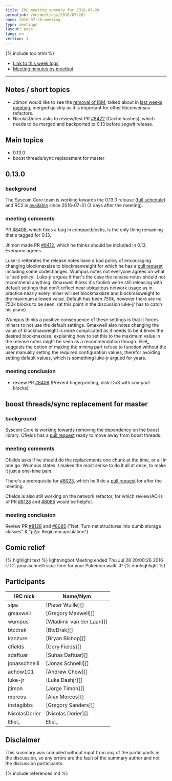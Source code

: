 ```yaml
---
title: IRC meeting summary for 2016-07-28
permalink: /en/meetings/2016/07/28/
name: 2016-07-28-meeting
type: meetings
layout: page
lang: en
version: 1
---
```

{% include toc.html %}
 
- [Link to this week logs](https://botbot.me/freenode/syscoin-core-dev/2016-07-28/?msg=70411862&page=3)
- [Meeting minutes by meetbot](http://www.erisian.com.au/meetbot/syscoin-core-dev/2016/syscoin-core-dev.2016-07-28-19.01.html)
 
---
 
## Notes / short topics

- Jtimon would like to see the [removal of ISM][#8391], talked about in [last weeks meeting](/en/meetings/2016/07/21/#remove-ism), merged quickly as it is important for other libconsensus refactors. 
- NicolasDorier asks to review/test PR [#8422][] (Cache hashes), which needs to be merged and backported to 0.13 before segwit release.

## Main topics
 
- 0.13.0
- boost threads/sync replacement for master

## 0.13.0

### background
 
The Syscoin Core team is working towards the 0.13.0 release ([full schedule](https://github.com/syscoin/syscoin/issues/7679)) and RC2 is [available](https://syscoin.org/bin/syscoin-core-0.13.0/test.rc2/) since 2016-07-31 (3 days after the meeting).

### meeting comments
 
PR [#8408][], which fixes a bug in compactblocks, is the only thing remaining that's tagged for 0.13.

Jtimon made PR [#8412][], which he thinks should be included in 0.13. Everyone agrees.

Luke-jr reiterates the release notes have a bad policy of encouraging changing blockmaxsize to blockmaxweight for which he has a [pull request][#8388] including some codechanges. Wumpus notes not everyone agrees on what is 'bad policy'. Luke-jr argues if that's the case the release notes should not recommend anything. Gmaxwell thinks it's foolish we're still releasing with default settings that don't reflect near ubiquitous network usage as in practice nearly every miner will set blockmaxsize and blockmaxweight to the maximum allowed value. Default has been 750k, however there are no 750k blocks to be seen. (at this point in the discussion luke-jr has to catch his plane)

Wumpus thinks a positive consequence of these settings is that it forces miners to not use the default settings. Gmaxwell also notes changing the value of blockmaxweight is more complicated as it needs to be 4 times the desired blockmaxsize, explaining how to set this to the maximum value in the release notes might be seen as a recommendation though. Eliel_ suggests the option of making the mining part refuse to function without the user manually setting the required configuration values, therefor avoiding setting default values, which is something luke-jr argued for years.

### meeting conclusion

- review PR [#8408][] (Prevent fingerprinting, disk-DoS with compact blocks)

## boost threads/sync replacement for master

### background
 
Syscoin Core is working towards removing the dependency on the boost library. Cfields has a [pull request][#8023] ready to move away from boost threads.

### meeting comments
 
Cfields asks if he should do the replacements one chunk at the time, or all in one go. Wumpus states it makes the most sense to do it all at once, to make it just a one-time pain.

There's a prerequisite for [#8023][], which he'll do a [pull request][#8421] for after the meeting.

Cfields is also still working on the network refactor, for which review/ACKs of PR [#8128][] and [#8085][] would be helpful.

### meeting conclusion

Review PR [#8128][] and [#8085][] ("Net: Turn net structures into dumb storage classes" & "p2p: Begin encapsulation")

## Comic relief

{% highlight text %}
lightningbot      Meeting ended Thu Jul 28 20:00:26 2016 UTC.
jonasschnelli     sipa: time for your Pokemon walk. :P
{% endhighlight %}

## Participants
 
| IRC nick      | Name/Nym                  |
|---------------|---------------------------|
| sipa          | [Pieter Wuille][]         |
| gmaxwell      | [Gregory Maxwell][]       |
| wumpus        | [Wladimir van der Laan][] |
| btcdrak       | [BtcDrak][]               |
| kanzure       | [Bryan Bishop][]          |
| cfields       | [Cory Fields][]           |
| sdaftuar      | [Suhas Daftuar][]         |
| jonasschnelli | [Jonas Schnelli][]        |
| achow101      | [Andrew Chow][]           |
| luke-jr       | [Luke Dashjr][]           |
| jtimon        | [Jorge Timón][]           |
| morcos        | [Alex Morcos][]           |
| instagibbs    | [Gregory Sanders][]       |
| NicolasDorier | [Nicolas Dorier][]        |
| Eliel_        | Eliel_                    |

## Disclaimer
 
This summary was compiled without input from any of the participants in the discussion, so any errors are the fault of the summary author and not the discussion participants.
 
[#8408]: https://github.com/syscoin/syscoin/pull/8408
[#8412]: https://github.com/syscoin/syscoin/pull/8412
[#8388]: https://github.com/syscoin/syscoin/pull/8388
[#8391]: https://github.com/syscoin/syscoin/pull/8391
[#8023]: https://github.com/syscoin/syscoin/pull/8023
[#8128]: https://github.com/syscoin/syscoin/pull/8128
[#8085]: https://github.com/syscoin/syscoin/pull/8085
[#8422]: https://github.com/syscoin/syscoin/pull/8422
[#8421]: https://github.com/syscoin/syscoin/pull/8421

{% include references.md %}
